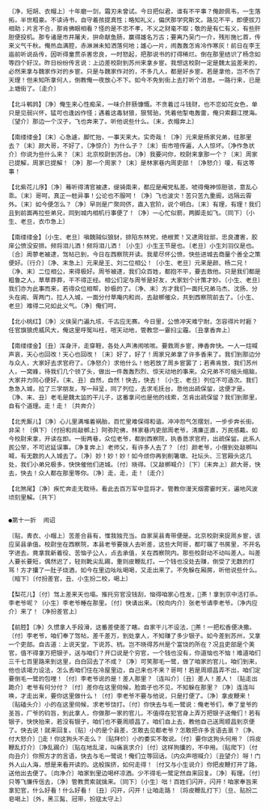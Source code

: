 <!-- { "loadSidebar": true } -->
    〔净，短胡、衣帽上〕十年磨一剑，霜刃未曾试。今日把似君，谁有不平事？俺颜佩韦，一生落拓，半世粗豪。不读诗书，自守着孩提真性；略知礼义，偏厌那学究斯文。路见不平，即便拔刀相助；片言不合，那肯佛眼相看？怪的是不忠不孝，不义之财毫不取；敬的是有仁有义，有些肝胆便投机。那专诸是市井屠夫，拚命献鱼肠，赢得雄名万古；要离乃吴门一介，残形施匕首，传来义气千秋。俺热血满腔，赤淋淋未知洒落何地；雄心一片，闹轰轰怎肯冷作寒灰！前日在李王庙前听说岳传，因听得童贯杀害忠良，一时怒起，把那说书的打得稀烂。倒在那里结识了杨念如等四个好汉。昨日纷纷传言说：上边差校尉到苏州来拿乡宦。我想这校尉一定是魏太监差来的，必然来拿与魏家作对的乡宦。只是与魏家作对的，不多几人，都是好乡宦。若是拿他，岂不伤了天理！但未知所拿何人，倒教俺一夜放心不下。如今不免到街上去打听个消息。一路行来，已是上塘街了。〔走介〕

    【北斗鹌鹑】〔净〕俺生来心性痴呆，一味介肝肠慷慨。不贪着过斗钱财，也不恋如花女色，单只是见弱兴怀，猛可也逢凶作怪；遇着这毒豺狼，狠驽骀，凭着他掣电轰雷，俺只索翻江搅海。〔望介〕那边一个汉子，飞也奔来了。听他说些什么。〔末，衣帽奔上〕

    【南缕缕金】〔末〕心急遽，脚忙抬，一事天来大。实奇哉！〔净〕元来是杨家兄弟，往那里去？〔末〕颜大哥，不好了，〔净惊介〕为什么子？〔末〕街市喧传遍，人人惊坏。〔净作急状介〕你说为些什么来？〔末〕北京校尉到苏台。〔净〕我要问你，校尉来拿那一个？〔末〕周家已提解，周家已提解！〔净〕那一个周家？〔末〕是林家巷内周吏部！〔净怒介〕嗄，有这等事！

    【北紫花儿序】〔净〕蓦听得清官被逮，缇骑南来，都应是阉党私差。唬得俺神惊胆骇，意乱心乖。〔末〕哥呵，真正一桩异事！公论也不服呵！〔净〕飞也波灾！苦只苦九重阍，远隔云霄外。〔末〕如今便怎么？〔净〕早则是广聚同侪，直入官阶，说个明白。〔末〕有理，有理！我们且到前面再拉些弟兄，同到城内相机行事便了！〔净〕一心忙似箭，两脚走如飞。〔同下〕〔小生、老旦，衣巾急上〕

    【南缕缕金】〔小生、老旦〕嗔魏贼似狼豺，排陷东林党，绝根荄！又逮周铨部，忠良遭害，胶庠公愤没安排。频将泪儿洒！频将泪儿洒！〔小生〕小生王节是也。〔老旦〕小生刘羽仪是也。〔合〕周蓼老被逮，驾帖已到，今日在西察院开读。我辈尽怀公愤，快些进城去商量个善全之策便好。〔行介〕〔净、末急上〕元来是王、刘二位相公！〔小生、老旦〕元来是颜、杨二兄！〔净、末〕二位相公，来得极好。周爷被逮，我们众百姓，都抱不平，要去救他。只是我们都是粗鲁之人，草草莽莽，干不得正经。相公们定与周爷是好友，大家划个计策才妙。〔小生、老旦〕我们亦为此事而来，若得众位相帮，妙极的了。〔净、末〕方才我们一面托兄弟马杰、沈扬、分头在阊、胥两门，拉人入城，一面分付草庵内和尚，去敲梆催众，共到西察院前去了。〔小生、老旦〕难得二兄如此义气。〔净〕俺们呵，

    【北小桃红】〔净〕义侠吴门遍九垓，千古应无赛。今日里，公愤冲天难宁耐，怎容得片时捱？任官旗狼虎威风大，俺这里呼冤叫枉，喧天动地，管教您一霎扫尘霾。〔丑拿香奔上〕

    【南缕缕金】〔丑〕浑身汗，走穿鞋，各处人声沸闹咳咳。要救周乡宦，捧香奔快。一人一炷喊声哀，天心也回改！天心也回改！〔末〕好了，好了！周家兄弟拿了许多香来了。我们到那边分与众人，大家好去求官府了。〔净怒介〕求他什么！他若放了周乡宦罢了；若弗肯放，我们苏州人，一窝蜂，待我们几个领了头，做出一件轰轰烈烈、惊天动地的事来。众兄弟不可缩头缩脑，大家并力同心便好。〔末、丑〕自然，自然！快去，快去！〔小生、老旦〕列位不可造次。我们急急入城，拉了三学朋友，写一辩呈，同了列位，去求毛抚台，恳他出疏保留，这便才是。〔净、末、丑〕老毛是魏太监的干儿子，这番拿问也是他的线索，怎肯出疏保留？我们到那里，自有个道理。走！走！〔共奔介〕

    【北秃厮儿】〔净〕心儿里满堆着祸胎，百忙里难保得和谐。冲冲怨气怎摆划，一步步奔长街。非呆！〔俱下〕〔付扮和尚敲梆上〕阿弥陀佛，林家巷内吏部周老爷，清廉正直，万民感戴。如今校尉来拿，开读在即。一街两巷，众位老爷，都到西察院，执香恳求官府，出疏保留。此系人民公举，不可迟延误事。〔净复奔上〕老师父，有许多人去了？〔付〕颜老爷，小僧到处敲梆叫喊，有无数的人入城去了。〔净〕妙！妙！妙！如今烦你再到削箸墩、社坛头、三官殿头这几处，我们小弟兄极多，快快催他们进城。〔付〕晓得。〔又敲梆喊介〕〔下〕〔末奔上〕颜大哥，快去，快去！众人都在那里等你。〔净〕走，走，走！〔走介〕

    【北煞尾】〔净〕疾忙奔走无耽待。看此去百万军中显将才。管教你漫天烟雾霎时天，遍地风波顷刻里解。〔共下〕


    ●第十一折  闹诏

    〔贴，青衣、小帽上〕苦差合县有，惟我独充当。自家吴县青带便是。北京校尉来捉周乡宦，该应吴县承值。校尉坐在西察院，本县老爷要拨人去听差，这些大阿哥，都叮嘱了书房里，不开名字进去。竟拿我新着役、苦恼子公人，点去承值，关在西察院内。那些校尉动不动叫差人。叫差人要长要短，偶然迟了，轻则靴尖乱踢，重则皮鞭乱打。一个钱也没处去赚，倒受了无数的打骂！方才攮了一肚子烧酒，如今在里边吆吆喝喝，又走出来了。不免躲在厢房，听他说些什么。〔暗下〕〔付扮差官，丑、小生扮二校，喝上〕

    【梨花儿】〔付〕驾上差来天也塌。推托穷官没钱刮，恼得咱家心性发，茶！拿到京中活打杀。李老爷呢？〔小生〕李老爷睡在那里。〔付〕快请出来。〔校向内介〕张老爷请李老爷。〔净内应介〕来了！〔净扮差官上〕

    【前腔】〔净〕久惯拿人手段滑，这番差使差了瞎。自家干儿不设法，茶！一把松香便决撒。〔付〕李老爷，咱们奉了驾帖，差千差万，到处拿人，不知赚了多少银子。如今差到苏州，又拿一个吏部。自古道：上说天堂，下说苏、杭。岂不晓得苏州是个富饶的所在？况且吏部是个美官，值不得拿万把银子，送与咱们？开口说是个穷官，一个钱也没有，你道恼也不恼！难道咱们三千七百里路来到这里，白白回去了不成？〔净〕可笑那毛一鹭，做了咱家的官儿，咱们到来，他也该竭力设法，怎么丢咱们住在冷屋里边，自己来也不来？哥呵！若是周顺昌弄不出，咱们定要倒毛一鹭的包哩！〔付〕李老爷说的是！差人那里？〔连叫介〕〔丑〕差人！差人！〔贴走出跪介〕老爷有何分付？〔付〕差你在这里伺候，脸面子也不见，不知躲在那里？〔净〕连连叫唤，才走出来，要你这里做什么！〔付〕李老爷不要与他说，只是打便了。〔净〕拿皮鞭来！〔贴磕头介〕小的在这里伺候，求老爷饶打。〔付〕你快去与毛一鹭说：俺老爷们，奉了皇爷的圣旨，厂爷的钧旨，到此拿人，你做那一家的官儿，不值得在犯官身上弄万把银子送俺们！若有银子，快快抬来，若没有银子，咱们也不要周顺昌了。咱们自上去，教他自己送周顺昌到京便了。快去说！就来回复。〔贴〕小的是个县差，怎敢去见都老爷？怎敢把许多言语去禀？〔净、付大怒介〕走！你这狗头不走么？〔贴拜价〕小的委实不敢说。〔付〕要你这狗头何用？〔将皮鞭乱打介〕〔净乱踢介〕〔贴在地乱滚，叫痛哀求介〕〔付〕这样狗攮的，不中用。〔贴爬下〕〔付向丑介〕你照方才的言语，快去与毛一鹭说！俺们立等回话。〔内众声喧喊介〕〔丑望介〕呀！门外人山人海，想是来看开读的。这般挨挤，如何走得！〔付又与小生说介〕你把皮鞭打开了路，送他出去便了。〔向净介〕咱家到里边喝杯凉酒。少不得毛一鹭定然自来回复。〔净〕有理。〔付〕只等飞廉传信去，〔净〕管教贯索就擒来。〔同下〕〔小生〕咄！百姓们闪开，闪开！咱家奉旨来拿犯官，什么好看！什么好看！〔丑〕闪开，闪开！让咱走路！〔将皮鞭乱打下〕〔旦、贴扮二皂喝上〕〔外，黑三髯、冠带，扮寇太守上〕

